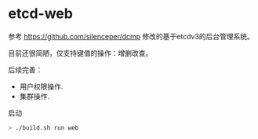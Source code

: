 # etcd-web
参考 https://github.com/silenceper/dcmp 修改的基于etcdv3的后台管理系统。

目前还很简陋，仅支持键值的操作：增删改查。

后续完善：
- 用户权限操作.
- 集群操作.

启动
```sh
> ./build.sh run web
```
